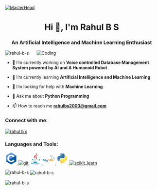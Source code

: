 [![MasterHead](https://user-images.githubusercontent.com/74038190/225813708-98b745f2-7d22-48cf-9150-083f1b00d6c9.gif)](https://rahul-b-s.io)
<h1 align="center">Hi 👋, I'm Rahul B S</h1>
<h3 align="center">An Artificial Intelligence and Machine Learning Enthusiast</h3>
<img align="right" alt="Coding" width="400" src="https://i.pinimg.com/originals/af/af/2a/afaf2a1a497b57e053c045b2ea78bb07.gif">

<p align="left"> <img src="https://komarev.com/ghpvc/?username=rahul-b-s&label=Profile%20views&color=0e75b6&style=flat" alt="rahul-b-s" /> </p>

- 🔭 I’m currently working on **Voice controlled Database Management System powered by AI and A Humanoid Robot**

- 🌱 I’m currently learning **Artificial Intelligence and Machine Learning**

- 🤝 I’m looking for help with **Machine Learning**

- 💬 Ask me about **Python Programming**

- 📫 How to reach me **rahulbs2003@gmail.com**

<h3 align="left">Connect with me:</h3>
<p align="left">
<a href="https://linkedin.com/in/rahul b s" target="blank"><img align="center" src="https://raw.githubusercontent.com/rahuldkjain/github-profile-readme-generator/master/src/images/icons/Social/linked-in-alt.svg" alt="rahul b s" height="30" width="40" /></a>
</p>

<h3 align="left">Languages and Tools:</h3>
<p align="left"> <a href="https://www.cprogramming.com/" target="_blank" rel="noreferrer"> <img src="https://raw.githubusercontent.com/devicons/devicon/master/icons/c/c-original.svg" alt="c" width="40" height="40"/> </a> <a href="https://git-scm.com/" target="_blank" rel="noreferrer"> <img src="https://www.vectorlogo.zone/logos/git-scm/git-scm-icon.svg" alt="git" width="40" height="40"/> </a> <a href="https://www.java.com" target="_blank" rel="noreferrer"> <img src="https://raw.githubusercontent.com/devicons/devicon/master/icons/java/java-original.svg" alt="java" width="40" height="40"/> </a> <a href="https://www.mysql.com/" target="_blank" rel="noreferrer"> <img src="https://raw.githubusercontent.com/devicons/devicon/master/icons/mysql/mysql-original-wordmark.svg" alt="mysql" width="40" height="40"/> </a> <a href="https://www.python.org" target="_blank" rel="noreferrer"> <img src="https://raw.githubusercontent.com/devicons/devicon/master/icons/python/python-original.svg" alt="python" width="40" height="40"/> </a> <a href="https://scikit-learn.org/" target="_blank" rel="noreferrer"> <img src="https://upload.wikimedia.org/wikipedia/commons/0/05/Scikit_learn_logo_small.svg" alt="scikit_learn" width="40" height="40"/> </a> </p>

<p><img align="left" src="https://github-readme-stats.vercel.app/api/top-langs?username=rahul-b-s&show_icons=true&locale=en&layout=compact" alt="rahul-b-s" /></p>

<p>&nbsp;<img align="center" src="https://github-readme-stats.vercel.app/api?username=rahul-b-s&show_icons=true&locale=en" alt="rahul-b-s" /></p>

<p><img align="center" src="https://github-readme-streak-stats.herokuapp.com/?user=rahul-b-s&" alt="rahul-b-s" /></p>
